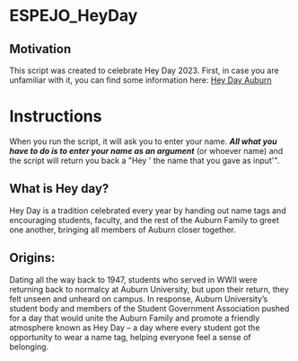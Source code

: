 # ESPEJO_HeyDay

## Motivation

This script was created to celebrate Hey Day 2023. First, in case you are unfamiliar with it, you can find some information here: [Hey Day Auburn](http://sga.auburn.edu/hey-day/)

# Instructions

When you run the script, it will ask you to enter your name. ***All what you have to do is to enter your name as an argument*** (or whoever name) and the script will return you back a "Hey ' the name that you gave as input'".

## What is Hey day?

Hey Day is a tradition celebrated every year by handing out name tags and encouraging students, faculty, and the rest of the Auburn Family to greet one another, bringing all members of Auburn closer together. 

## Origins: 

Dating all the way back to 1947, students who served in WWII were returning back to normalcy at Auburn University, but upon their return, they felt unseen and unheard on campus. In response, Auburn University’s student body and members of the Student Government Association pushed for a day that would unite the Auburn Family and promote a friendly atmosphere known as Hey Day – a day where every student got the opportunity to wear a name tag, helping everyone feel a sense of belonging.
